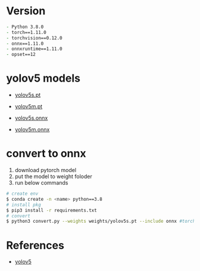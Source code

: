 # Version
```zsh
- Python 3.8.0
- torch==1.11.0
- torchvision==0.12.0
- onnx==1.11.0
- onnxruntime==1.11.0
- opset==12
```

# yolov5 models

- [yolov5s.pt](https://drive.google.com/file/d/11O3tat8lioNpRj4YHdd95k38aM9iuOPe/view?usp=sharing)

- [yolov5m.pt](https://drive.google.com/file/d/1uBkFOrScjCSz9779XbkdWZ1WHLacG_8m/view?usp=sharing)

- [yolov5s.onnx](https://drive.google.com/file/d/1Nddq8H-EAIE8Acpc3voMfgjVbZZmv6mf/view?usp=sharing)

- [yolov5m.onnx](https://drive.google.com/file/d/15wMVTwhLTcw1nXvy-2RCCAJq1Vq-2ePe/view?usp=sharing)

# convert to onnx

1. download pytorch model
2. put the model to weight foloder
3. run below commands


```zsh
# create env
$ conda create -n <name> python==3.8
# install pkg
$ pip3 install -r requirements.txt
# convert
$ python3 convert.py --weights weights/yolov5s.pt --include onnx #torchscript
```


# References

- [yolov5](https://github.com/ultralytics/yolov5)
